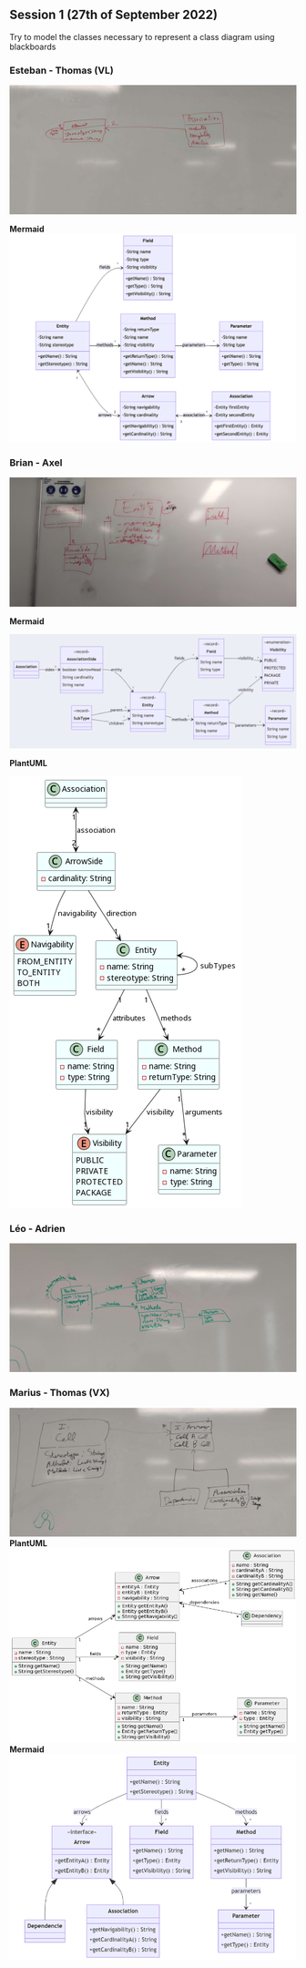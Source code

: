 ## Session 1 (27th of September 2022)

Try to model the classes necessary to represent a class diagram using blackboards

### Esteban - Thomas (VL)

![class diagram](images/pereira_velu_class_diagram.jpg)

**Mermaid**
![mermaid class diagram](images/pereira_velu_class_diagram_mermaid.png)

### Brian - Axel

![class diagram](images/brian_axel_class_diagram.jpg)

**Mermaid**

![mermaid class diagram](images/brian_axel_mermaid.png)

**PlantUML**

![PlantUML class diagram](images/BELIN_BABILLON_planUML.png)

### Léo - Adrien
![class diagram](images/leo_adrien_class_diagram.jpg)

### Marius - Thomas (VX)
![class diagram](images/vexiau-donne_class_diagram.jpg)
**PlantUML**
![class diagram](images/vexiau_donne_class_diagram_plantUML.png)
**Mermaid**
![class diagram](images/vexiau_donne_class_diagram_mermaid.png)
